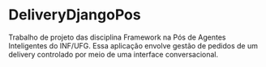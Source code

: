 # DeliveryDjangoPos
Trabalho de projeto das disciplina Framework na Pós de Agentes Inteligentes do INF/UFG.
Essa aplicação envolve gestão de pedidos de um delivery controlado por meio de uma interface conversacional. 
